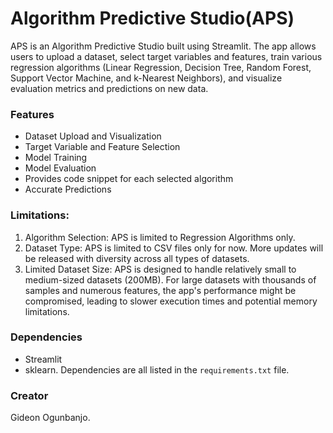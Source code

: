 # Algorithm Predictive Studio(APS)
APS is an Algorithm Predictive Studio built using Streamlit. The app allows users to upload a dataset, select target variables and features, train various regression algorithms (Linear Regression, Decision Tree, Random Forest, Support Vector Machine, and k-Nearest Neighbors), and visualize evaluation metrics and predictions on new data.
### Features
- Dataset Upload and Visualization
- Target Variable and Feature Selection
- Model Training
- Model Evaluation
- Provides code snippet for each selected algorithm
- Accurate Predictions
### Limitations:
1. Algorithm Selection: APS is limited to Regression Algorithms only.
2. Dataset Type: APS is limited to CSV files only for now. More updates will be released with diversity across all types of datasets.
3. Limited Dataset Size: APS is designed to handle relatively small to medium-sized datasets (200MB). For large datasets with thousands of samples and numerous features, the app's performance might be compromised, leading to slower execution times and potential memory limitations.

### Dependencies
- Streamlit
- sklearn. 
Dependencies are all listed in the `requirements.txt` file.

### Creator
Gideon Ogunbanjo.
